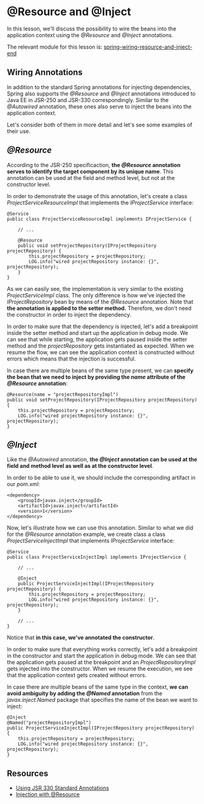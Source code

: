 # @Resource and @Inject

In this lesson, we'll discuss the possibility to wire the beans into the application context using the _@Resource_ and _@Inject_ annotations.

The relevant module for this lesson is: [spring-wiring-resource-and-inject-end](../learn-spring-m2/spring-application-context-end)

## Wiring Annotations

In addition to the standard Spring annotations for injecting dependencies, Spring also supports the _@Resource_ and _@Inject_ annotations introduced to Java EE in JSR-250 and JSR-330 correspondingly. Similar to the _@Autowired_ annotation, these ones also serve to inject the beans into the application context.

Let's consider both of them in more detail and let's see some examples of their use.

## _@Resource_

According to the JSR-250 specificaction, **the _@Resource_ annotation serves to identify the target component by its unique name**. This annotation can be used at the field and method level, but not at the constructor level.

In order to demonstrate the usage of this annotation, let's create a class _ProjectServiceResourceImpl_ that implements the _IProjectService_ interface:

```
@Service
public class ProjectServiceResourceImpl implements IProjectService {

    // ...

    @Resource
    public void setProjectRepository(IProjectRepository projectRepository) {
        this.projectRepository = projectRepository;
        LOG.info("wired projectRepository instance: {}", projectRepository);
    }
}
```

As we can easily see, the implementation is very similar to the existing _ProjectServiceImpl_ class. The only difference is how we've injected the _IProjectRepository_ bean by means of the _@Resource_ annotation. Note that **the annotation is applied to the setter method.** Therefore, we don't need the constructor in order to inject the dependency.

In order to make sure that the dependency is injected, let's add a breakpoint inside the setter method and start up the application in debug mode. We can see that while starting, the application gets paused inside the setter method and the _projectRepository_ gets instantiated as expected. When we resume the flow, we can see the application context is constructed without errors which means that the injection is successful.

In case there are multiple beans of the same type present, we can **specify the bean that we need to inject by providing the _name_ attribute of the _@Resource_ annotation**:

```
@Resource(name = "projectRepositoryImpl")
public void setProjectRepository(IProjectRepository projectRepository) {
    this.projectRepository = projectRepository;
    LOG.info("wired projectRepository instance: {}", projectRepository);
}
```

## _@Inject_

Like the _@Autowired_ annotation, **the _@Inject_ annotation can be used at the field and method level as well as at the constructor level**.

In order to be able to use it, we should include the corresponding artifact in our _pom.xml_:

```
<dependency>
    <groupId>javax.inject</groupId>
    <artifactId>javax.inject</artifactId>
    <version>1</version>
</dependency>
```

Now, let's illustrate how we can use this annotation. Similar to what we did for the _@Resource_ annotation example, we create class a class _ProjectServiceInjectImpl_ that implements _IProjectService_ interface:

```
@Service
public class ProjectServiceInjectImpl implements IProjectService {
    
    // ...

    @Inject
    public ProjectServiceInjectImpl(IProjectRepository projectRepository) {
        this.projectRepository = projectRepository;
        LOG.info("wired projectRepository instance: {}", projectRepository);
    }

    // ...
}
```

Notice that **in this case, we've annotated the constructor**.

In order to make sure that everything works correctly, let's add a breakpoint in the constructor and start the application in debug mode. We can see that the application gets paused at the breakpoint and an _ProjectRepositoryImpl_ gets injected into the constructor. When we resume the execution, we see that the application context gets created without errors.

In case there are multiple beans of the same type in the context, **we can avoid ambiguity by adding the _@Named_ annotation** from the _javax.inject.Named_ package that specifies the name of the bean we want to inject:

```
@Inject
@Named("projectRepositoryImpl")
public ProjectServiceInjectImpl(IProjectRepository projectRepository) {
    this.projectRepository = projectRepository;
    LOG.info("wired projectRepository instance: {}", projectRepository);
}
```

## Resources
- [Using JSR 330 Standard Annotations](https://docs.spring.io/spring/docs/current/spring-framework-reference/core.html#beans-standard-annotations)
- [Injection with @Resource](https://docs.spring.io/spring/docs/current/spring-framework-reference/core.html#beans-resource-annotation)
